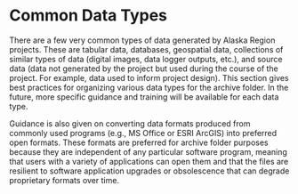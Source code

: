 # Common Data Types

There are a few very common types of data generated by Alaska Region projects. These are tabular data, databases, geospatial data, collections of similar types of data (digital images, data logger outputs, etc.), and source data (data not generated by the project but used during the course of the project. For example, data used to inform project design). This section gives best practices for organizing various data types for the archive folder. In the future, more specific guidance and training will be available for each data type.

Guidance is also given on converting data formats produced from commonly used programs (e.g., MS Office or ESRI ArcGIS) into preferred open formats. These formats are preferred for archive folder purposes because they are independent of any particular software program, meaning that users with a variety of applications can open them and that the files are resilient to software application upgrades or obsolescence that can degrade proprietary formats over time.
